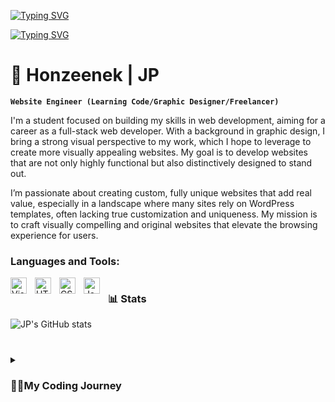 [![Typing SVG](https://readme-typing-svg.demolab.com?font=Fira+Code&weight=600&size=21&pause=1000&color=F7930D&center=true&vCenter=true&width=435&lines=Website+Engineer;Learning+Web-Development;Focused+on+Progress)](https://git.io/typing-svg)

<a href="https://git.io/typing-svg"><img src="https://readme-typing-svg.demolab.com?font=Fira+Code&weight=600&size=21&pause=1000&color=F7930D&center=true&vCenter=true&width=435&lines=Website+Engineer;Learning+Web-Development;Focused+on+Progress" alt="Typing SVG" /></a>

# 🌠 Honzeenek | JP
**`Website Engineer (Learning Code/Graphic Designer/Freelancer)`**

I'm a student focused on building my skills in web development, aiming for a career as a full-stack web developer. With a background in graphic design, I bring a strong visual perspective to my work, which I hope to leverage to create more visually appealing websites. My goal is to develop websites that are not only highly functional but also distinctively designed to stand out.

I’m passionate about creating custom, fully unique websites that add real value, especially in a landscape where many sites rely on WordPress templates, often lacking true customization and uniqueness. My mission is to craft visually compelling and original websites that elevate the browsing experience for users.


### Languages and Tools:

<img align="left" alt="Visual Studio Code" width="26px" src="https://cdn.jsdelivr.net/gh/devicons/devicon/icons/vscode/vscode-original.svg" style="padding-right:10px;" />
<img align="left" alt="HTML5" width="26px" src="https://cdn.jsdelivr.net/gh/devicons/devicon/icons/html5/html5-original.svg" style="padding-right:10px;" />
<img align="left" alt="CSS3" width="26px" src="https://cdn.jsdelivr.net/gh/devicons/devicon/icons/css3/css3-original.svg" style="padding-right:10px;" />
<img align="left" alt="JavaScript" width="26px" src="https://cdn.jsdelivr.net/gh/devicons/devicon/icons/javascript/javascript-original.svg" style="padding-right:10px;" />



#

### 📊 Stats

![JP's GitHub stats](https://github-readme-stats.vercel.app/api?username=honzeenek&show_icons=true&theme=tokyonight)


#

<details>
  <summary><h3>👨‍💻My Coding Journey</h3></summary>
  Coming soon
</details>
<!--
**Honzeenek/Honzeenek** is a ✨ _special_ ✨ repository because its `README.md` (this file) appears on your GitHub profile.

Here are some ideas to get you started:

- 🔭 I’m currently working on ...
- 🌱 I’m currently learning ...
- 👯 I’m looking to collaborate on ...
- 🤔 I’m looking for help with ...
- 💬 Ask me about ...
- 📫 How to reach me: ...
- 😄 Pronouns: ...
- ⚡ Fun fact: ...
-->
